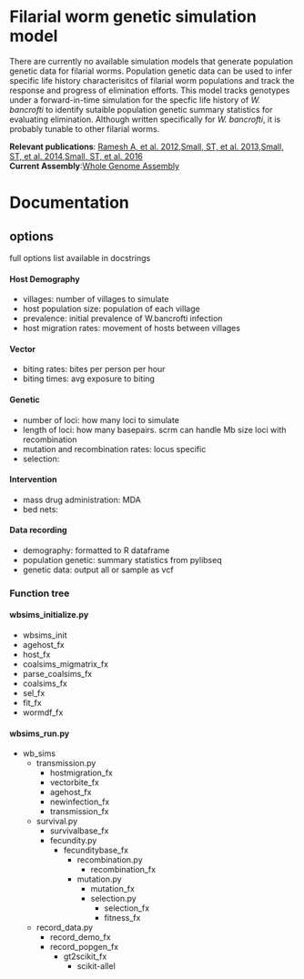 # Filarial worm genetic simulation model
There are currently no available simulation models that generate population genetic data for filarial worms. Population genetic data can be used to infer specific life history characterisitcs of filarial worm populations and track the response and progress of elimination efforts. This model tracks genotypes under a forward-in-time simulation for the specfic life history of *W. bancrofti* to identify sutaible population genetic summary statistics for evaluating elimination. Although written specifically for *W. bancrofti*, it is probably tunable to other filarial worms.

**Relevant publications**: [Ramesh A, et al. 2012](https://www.ncbi.nlm.nih.gov/pmc/articles/PMC3725818/),[Small, ST, et al. 2013](http://journals.plos.org/plosntds/article?id=10.1371/journal.pntd.0002308),[Small, ST, et al. 2014](http://europepmc.org/articles/pmc4257870),[Small, ST, et al. 2016](http://onlinelibrary.wiley.com/doi/10.1111/mec.13574/full)  
**Current Assembly**:[Whole Genome Assembly](http://parasite.wormbase.org/Wuchereria_bancrofti_prjna275548/Info/Index)  

# Documentation
## options
full options list available in docstrings

#### Host Demography
* villages: number of villages to simulate
* host population size: population of each village
* prevalence: initial prevalence of W.bancrofti infection
* host migration rates: movement of hosts between villages

#### Vector
* biting rates: bites per person per hour
* biting times: avg exposure to biting

#### Genetic
* number of loci: how many loci to simulate
* length of loci: how many basepairs. scrm can handle Mb size loci with recombination
* mutation and recombination rates: locus specific
* selection:

#### Intervention
* mass drug administration: MDA
* bed nets: 

#### Data recording
* demography: formatted to R dataframe
* population genetic: summary statistics from pylibseq
* genetic data: output all or sample as vcf

### Function tree
#### wbsims_initialize.py
* wbsims_init
 * agehost_fx
 * host_fx
 * coalsims_migmatrix_fx
 * parse_coalsims_fx
 * coalsims_fx
 * sel_fx
 * fit_fx
 * wormdf_fx

#### wbsims_run.py
* wb_sims
  * transmission.py
    * hostmigration_fx
    * vectorbite_fx
    * agehost_fx
    * newinfection_fx
    * transmission_fx
  * survival.py
    * survivalbase_fx
    * fecundity.py
      * fecunditybase_fx
        * recombination.py
          * recombination_fx
        * mutation.py
          * mutation_fx
          * selection.py
            * selection_fx
            * fitness_fx
  * record_data.py
    * record_demo_fx
    * record_popgen_fx
      * gt2scikit_fx
        * scikit-allel
